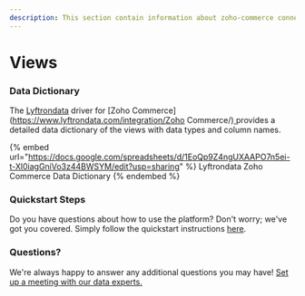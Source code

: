 ```yaml
---
description: This section contain information about zoho-commerce connector views information
---
```


# Views

### Data Dictionary

The [Lyftrondata](https://www.lyftrondata.com/) driver for [Zoho Commerce](https://www.lyftrondata.com/integration/Zoho Commerce/)[ ](https://www.lyftrondata.com/integration/zoho-commerce/)provides a detailed data dictionary of the views with data types and column names.

{% embed url="https://docs.google.com/spreadsheets/d/1EoQp9Z4ngUXAAPO7n5ei-t-Xl0iagGniVo3z44BWSYM/edit?usp=sharing" %}
Lyftrondata Zoho Commerce Data Dictionary
{% endembed %}

### Quickstart Steps

Do you have questions about how to use the platform? Don't worry; we've got you covered. Simply follow the quickstart instructions [here](../../../../quickstart-steps.md).

### Questions? <a href="#questions" id="questions"></a>

We're always happy to answer any additional questions you may have! [Set up a meeting with our data experts.](https://www.lyftrondata.com/book-a-meeting/)


